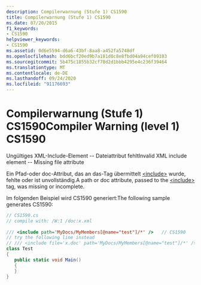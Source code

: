 ```yaml
---
description: Compilerwarnung (Stufe 1) CS1590
title: Compilerwarnung (Stufe 1) CS1590
ms.date: 07/20/2015
f1_keywords:
- CS1590
helpviewer_keywords:
- CS1590
ms.assetid: 0d6e5594-d6a6-43bf-8aa8-a452fa5748df
ms.openlocfilehash: bdd6bcf20ed9b7a181d0c8e8fbd04a94cef09183
ms.sourcegitcommit: 5b475c1855b32cf78d2d1bbb4295e4c236f39464
ms.translationtype: MT
ms.contentlocale: de-DE
ms.lasthandoff: 09/24/2020
ms.locfileid: "91176693"
---
```

# <a name="compiler-warning-level-1-cs1590"></a><span data-ttu-id="ce351-103">Compilerwarnung (Stufe 1) CS1590</span><span class="sxs-lookup"><span data-stu-id="ce351-103">Compiler Warning (level 1) CS1590</span></span>

<span data-ttu-id="ce351-104">Ungültiges XML-Include-Element -- Dateiattribut fehlt</span><span class="sxs-lookup"><span data-stu-id="ce351-104">Invalid XML include element -- Missing file attribute</span></span>  
  
 <span data-ttu-id="ce351-105">Ein Pfad-oder doc-Attribut, das an das-Tag übermittelt [\<include>](../programming-guide/xmldoc/include.md) wurde, fehlte oder ist unvollständig.</span><span class="sxs-lookup"><span data-stu-id="ce351-105">A path or doc attribute, passed to the [\<include>](../programming-guide/xmldoc/include.md) tag, was missing or incomplete.</span></span>  
  
 <span data-ttu-id="ce351-106">Im folgenden Beispiel wird CS1590 generiert:</span><span class="sxs-lookup"><span data-stu-id="ce351-106">The following sample generates CS1590:</span></span>  
  
```csharp  
// CS1590.cs  
// compile with: /W:1 /doc:x.xml  
  
/// <include path='MyDocs/MyMembers[@name="test"]/*' />   // CS1590  
// try the following line instead  
// /// <include file='x.doc' path='MyDocs/MyMembers[@name="test"]/*' />  
class Test  
{  
   public static void Main()  
   {  
   }  
}  
```
